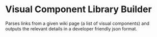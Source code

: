 Visual Component Library Builder
==========

Parses links from a given wiki page (a list of visual components) and outputs the relevant details in a developer friendly json format.



